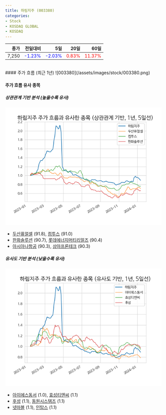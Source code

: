 ```yaml
---
title: 하림지주 (003380)
categories:
- Stock
- KOSDAQ GLOBAL
- KOSDAQ
---
```


|종가|전일대비|5일|20일|60일|
|---:|-------:|--:|---:|---:|
|7,250|<span style="color: blue">-1.23%</span>|<span style="color: blue">-2.03%</span>|<span style="color: red">0.83%</span>|<span style="color: red">11.37%</span>|

<!-- more -->
<br>
#### 주가 흐름 (최근 1년)
![003380](/assets/images/stock/003380.png)


#### 주가 흐름 유사 종목


##### 상관관계 기반 분석 (높을수록 유사)
![003380](/assets/images/stock/003380_corr.png)
- [두산퓨얼셀](/336260/) (91.8), [컴투스](/078340/) (91.0)
- [한화솔루션](/009830/) (90.7), [롯데에너지머티리얼즈](/020150/) (90.4)
- [아시아나항공](/020560/) (90.3), [상아프론테크](/089980/) (90.3)


##### 유사도 기반 분석 (낮을수록 유사)	
![003380](/assets/images/stock/003380_sim.png)
- [아이에스동서](/010780/) (1.0), [효성티앤씨](/298020/) (1.1)
- [후성](/093370/) (1.1), [동원시스템즈](/014820/) (1.1)
- [넷마블](/251270/) (1.1), [인탑스](/049070/) (1.1)